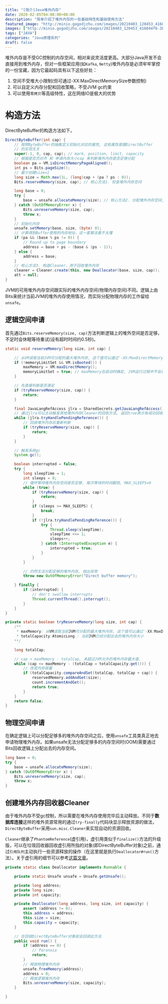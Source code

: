 ```yaml
---
title: "[简介]Java堆外内存"
date: 2020-02-05T04:08:00+08:00
description: "简单介绍了堆外内存的一些基础特性和基础使用方法"
featured_image: "http://minio.gogodjzhu.com/images/20210403_120453_416044f6-3b96-4d81-a7ab-bbc056e39398.png"
images: ["http://minio.gogodjzhu.com/images/20210403_120453_416044f6-3b96-4d81-a7ab-bbc056e39398.png"]
tags: ["JAVA"]
categories: "Java原理系列"
draft: false
---
```


堆外内存是不受GC控制的内存空间，相对来说灵活度更高。大部分Java开发不会直接用到堆外内存，但对一些框架应用(如`Kafka`, `Netty`)堆外内存是必须牢牢掌控的一份宝藏，因为它最起码具有以下这些好处：

1. 空间不受堆大小限制(但可通过-XX:MaxDirectMemorySize参数控制)
2. 可以自定义内存分配和回收策略，不受JVM gc约束
3. 可以使用`零拷贝`等高级特性，这在网络IO是极大的优势



# 构造方法

DirectByteBuffer的构造方法如下，

```java
DirectByteBuffer(int cap) {
    // 按照ByteBuffer的抽象定义初始化对应的属性, 这些属性是跟DirectBuffer
    // 的实现无关
    super(-1, 0, cap, cap); // mark, position, limit, capacity
    // 根据是否页对齐 和 申请内存大小cap 来判断堆外内存是否足够分配
    boolean pa = VM.isDirectMemoryPageAligned();
    int ps = Bits.pageSize();
    // 最少创建size=1
    long size = Math.max(1L, (long)cap + (pa ? ps : 0));
    Bits.reserveMemory(size, cap); // 核心方法1. 检查堆外内存空间

    long base = 0;
    try {
        base = unsafe.allocateMemory(size); // 核心方法2. 分配堆外内存空间,返回内存地址
    } catch (OutOfMemoryError x) {
        Bits.unreserveMemory(size, cap);
        throw x;
    }
    // 初始化内存
    unsafe.setMemory(base, size, (byte) 0);
    // 计算得到Buffer使用的内存地址，这一套算法看不太懂
    if (pa && (base % ps != 0)) {
        // Round up to page boundary
        address = base + ps - (base & (ps - 1));
    } else {
        address = base;
    }
    // 核心方法3. 构造Cleaner，用于回收堆外内存
    cleaner = Cleaner.create(this, new Deallocator(base, size, cap));
    att = null;
}
```

JVM的可用堆外内存空间跟实际的堆外内存空间(物理内存空间)不同。逻辑上由Bits来统计当前JVM的堆外内存使用情况，而实际分配物理内存的工作留给`unsafe`。



## 逻辑空间申请

首先通过`Bits.reserveMemory(size, cap)`方法判断逻辑上的堆外空间是否足够，不足时会休眠等待重试(设有超时时间约0.5秒)。

```java
static void reserveMemory(long size, int cap) {

    // 从VM读取当前JVM可分配的最大堆外内存, 这个值可以通过'-XX:MaxDirectMemorySize=<size>'配置
    if (!memoryLimitSet && VM.isBooted()) {
        maxMemory = VM.maxDirectMemory();
        memoryLimitSet = true; // maxMemory在启动时确定, JVM运行过程中不会改变
    }

    // 先直接判断是否满足
    if (tryReserveMemory(size, cap)) {
        return;
    }

    final JavaLangRefAccess jlra = SharedSecrets.getJavaLangRefAccess();
    // 通过jlra可以主动触发其他堆外内存Cleaner的回收方法, 返回true表示有成功回收堆外内存
    while (jlra.tryHandlePendingReference()) {
        // 回收堆外内存后重新判断
        if (tryReserveMemory(size, cap)) {
            return;
        }
    }

    // 触发系统gc
    System.gc();

    boolean interrupted = false;
    try {
        long sleepTime = 1;
        int sleeps = 0;
        // 循环等待堆外内存空间是否足够, 每次等待的时间翻倍, MAX_SLEEPS=9
        while (true) {
            if (tryReserveMemory(size, cap)) {
                return;
            }
            if (sleeps >= MAX_SLEEPS) {
                break;
            }
            if (!jlra.tryHandlePendingReference()) {
                try {
                    Thread.sleep(sleepTime);
                    sleepTime <<= 1;
                    sleeps++;
                } catch (InterruptedException e) {
                    interrupted = true;
                }
            }
        }

        // 仍然无法分配足够的堆外内存, 抛出异常
        throw new OutOfMemoryError("Direct buffer memory");

    } finally {
        if (interrupted) {
            // don't swallow interrupts
            Thread.currentThread().interrupt();
        }
    }
}

private static boolean tryReserveMemory(long size, int cap) {
    /**
     * maxMemory: 从VM读取当前JVM可分配的最大堆外内存, 这个值可以通过'-XX:MaxDirectMemorySize=<size>'配置
     * totalCapacity:AtomicLong : 当前JVM已经分配出去的堆外内存大小
    **/

    long totalCap;

    // cap < maxMemory - totalCap, 未超过JVM允许的堆外内存最大值. 
    while (cap <= maxMemory - (totalCap = totalCapacity.get())) {
        // 改变内存容量
        if (totalCapacity.compareAndSet(totalCap, totalCap + cap)) {
            reservedMemory.addAndGet(size);
            count.incrementAndGet();
            return true;
        }
    }
    return false;
}
```



## 物理空间申请

在确定逻辑上可以分配足够多的堆外内存空间之后，使用`unsafe`工具类真正地去申请物理堆外内存。如果unsafe无法分配足够多的内存空间时(OOM)需要通过Bits回收逻辑上分配出去的内存空间。

```java
long base = 0;
try {
    base = unsafe.allocateMemory(size);
} catch (OutOfMemoryError x) {
    Bits.unreserveMemory(size, cap);
    throw x;
}
```



## 创建堆外内存回收器Cleaner

由于堆外内存不受gc控制，所以需要在堆外内存使用完毕后主动释放。不同于**数据库连接**这样的堆外资源常用的通过`try-finally`代码块显示释放资源的做法，`DirectByteBuffer`采用`sun.misc.Cleaner`来实现自动的资源回收。

`Cleaner`继承了`PhantomReference`(虚引用)，虚引用类似于`finalize()`方法的升级版，可以在垃圾回收器回收虚引用所指的对象(即DirectByteBuffer对象)之前，通过`引用队列`主动执行一些资源释放的操作（在这里就是执行`Deallocator#run()`方法）。关于虚引用的细节可以参考[这篇文章](https://www.gogodjzhu.com/202002/java-garbage-collector-and-reference-objects/)。

```java
private static class Deallocator implements Runnable {

    private static Unsafe unsafe = Unsafe.getUnsafe();

    private long address;
    private long size;
    private int capacity;

    private Deallocator(long address, long size, int capacity) {
        assert (address != 0);
        this.address = address;
        this.size = size;
        this.capacity = capacity;
    }

    // 在回收DirectByteBuffer对象前会回调此方法
    public void run() {
        if (address == 0) {
            // Paranoia
            return;
        }
        // 释放物理堆外内存
        unsafe.freeMemory(address);
        address = 0;
        // 释放逻辑堆外内存
        Bits.unreserveMemory(size, capacity);
    }

}
```

